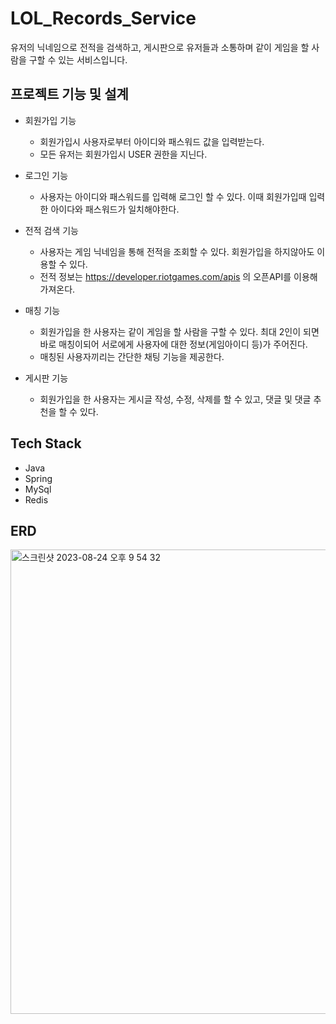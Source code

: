 # LOL_Records_Service
유저의 닉네임으로 전적을 검색하고, 게시판으로 유저들과 소통하며 같이 게임을 할 사람을 구할 수 있는 서비스입니다.

## 프로젝트 기능 및 설계
* 회원가입 기능
  
  * 회원가입시 사용자로부터 아이디와 패스워드 값을 입력받는다.
  * 모든 유저는 회원가입시 USER 권한을 지닌다.
    
* 로그인 기능
  
  * 사용자는 아이디와 패스워드를 입력해 로그인 할 수 있다. 이때 회원가입때 입력한 아이다와 패스워드가 일치해야한다.
    
* 전적 검색 기능
  
  * 사용자는 게임 닉네임을 통해 전적을 조회할 수 있다. 회원가입을 하지않아도 이용할 수 있다.
  * 전적 정보는 https://developer.riotgames.com/apis 의 오픈API를 이용해 가져온다.

* 매칭 기능

  * 회원가입을 한 사용자는 같이 게임을 할 사람을 구할 수 있다. 최대 2인이 되면 바로 매칭이되어 서로에게 사용자에 대한 정보(게임아이디 등)가 주어진다.
  * 매칭된 사용자끼리는 간단한 채팅 기능을 제공한다.
    
* 게시판 기능

  * 회원가입을 한 사용자는 게시글 작성, 수정, 삭제를 할 수 있고, 댓글 및 댓글 추천을 할 수 있다.

 ## Tech Stack

  * Java
  * Spring
  * MySql
  * Redis

## ERD
<img width="743" alt="스크린샷 2023-08-24 오후 9 54 32" src="https://github.com/hyunsang1/LOL_Records_Service/assets/130028100/84b498c4-b076-46c7-8dac-af9ec43c5033">


